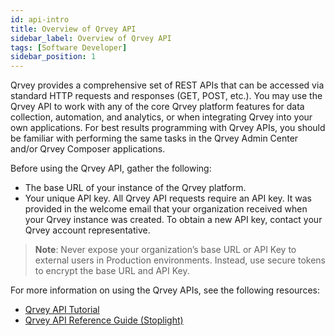 ```yaml
---
id: api-intro
title: Overview of Qrvey API
sidebar_label: Overview of Qrvey API
tags: [Software Developer]
sidebar_position: 1
---
```


<div style={{textAlign: "justify"}}>

Qrvey provides a comprehensive set of REST APIs that can be accessed via standard HTTP requests and responses (GET, POST, etc.). You may use the Qrvey API to work with any of the core Qrvey platform features for data collection, automation, and analytics, or when integrating Qrvey into your own applications. For best results programming with Qrvey APIs, you should be familiar with performing the same tasks in the Qrvey Admin Center and/or Qrvey Composer applications.

Before using the Qrvey API, gather the following:
- The base URL of your instance of the Qrvey platform. 
- Your unique API key. All Qrvey API requests require an API key. It was provided in the welcome email that your organization received when your Qrvey instance was created. To obtain a new API key, contact your Qrvey account representative.

> **Note**: Never expose your organization’s base URL or API Key to external users in Production environments. Instead, use secure tokens to encrypt the base URL and API Key.

For more information on using the Qrvey APIs, see the following resources:
- [Qrvey API Tutorial](../qrvey-api/api-tutorials/api-tutorial.md)
- <a href="https://tinyurl.com/atuznk6u">Qrvey API Reference Guide (Stoplight)</a>



</div>